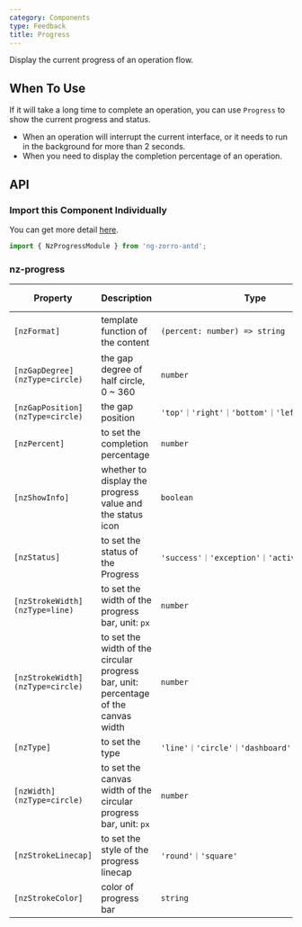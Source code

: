 ```yaml
---
category: Components
type: Feedback
title: Progress
---
```


Display the current progress of an operation flow.

## When To Use

If it will take a long time to complete an operation, you can use `Progress` to show the current progress and status.

- When an operation will interrupt the current interface, or it needs to run in the background for more than 2 seconds.
- When you need to display the completion percentage of an operation.

## API

### Import this Component Individually

You can get more detail [here](/docs/getting-started/en#import-a-component-individually).

```ts
import { NzProgressModule } from 'ng-zorro-antd';
```

### nz-progress

| Property | Description | Type | Default | Global Config |
| -------- | ----------- | ---- | ------- | ------------- |
| `[nzFormat]` | template function of the content | `(percent: number) => string` | `percent => percent + '%'` |
| `[nzGapDegree]` `(nzType=circle)` | the gap degree of half circle, 0 ~ 360 | `number` | `0` | ✅ |
| `[nzGapPosition]` `(nzType=circle)` | the gap position | `'top'｜'right'｜'bottom'｜'left'` | `'top'` | ✅ |
| `[nzPercent]` | to set the completion percentage | `number` | `0` |
| `[nzShowInfo]` | whether to display the progress value and the status icon | `boolean` | `true` | ✅ |
| `[nzStatus]` | to set the status of the Progress | `'success'｜'exception'｜'active'｜'normal'` | - |
| `[nzStrokeWidth]` `(nzType=line)` | to set the width of the progress bar, unit: `px` | `number` | `8` | ✅ |
| `[nzStrokeWidth]` `(nzType=circle)` | to set the width of the circular progress bar, unit: percentage of the canvas width | `number` | `6` | ✅ |
| `[nzType]` | to set the type | `'line'｜'circle'｜'dashboard'` | `'line'` |
| `[nzWidth]` `(nzType=circle)` | to set the canvas width of the circular progress bar, unit: `px` | `number` | `132` |
| `[nzStrokeLinecap]` | to set the style of the progress linecap | `'round'｜'square'` | `'round'` | ✅ |
| `[nzStrokeColor]` | color of progress bar | `string` | - | ✅ |